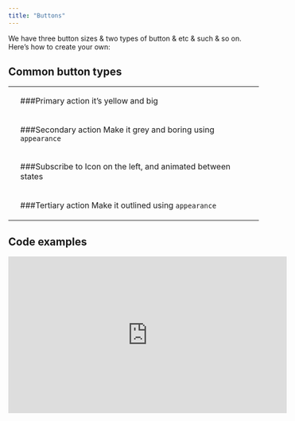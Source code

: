 ```yaml
---
title: "Buttons"
---
```


We have three button sizes & two types of button & etc & such & so on. Here’s how to create your own:

<storybook-preview element="Button"></storybook-preview>

## Common button types

<table data-type="preview">
<tr>
<td><storybook-preview element="Button" template="main"></storybook-preview></td>
<td>

###Primary action
it’s yellow and big

</td>
</tr>
<tr>
<td><storybook-preview element="Button" template="secondary"></storybook-preview></td>
<td>

###Secondary action
Make it grey and boring using `appearance`

</td>
</tr>
<tr>
<td><storybook-preview element="Button" template="main"></storybook-preview></td>
<td>

###Subscribe to
Icon on the left, and animated between states

</td>
</tr>
<tr>
<td><storybook-preview element="Button" template="secondary"></storybook-preview></td>
<td>

###Tertiary action
Make it outlined using `appearance`

</td>
</tr>
</table>

## Code examples

<iframe width="560" height="315" src="https://www.youtube.com/embed/4n0xNbfJLR8" frameborder="0" allowfullscreen></iframe>
